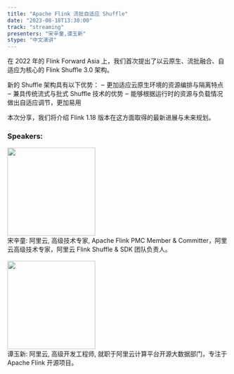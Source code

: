 ```yaml
---
title: "Apache Flink 流批自适应 Shuffle"
date: "2023-08-18T13:30:00" 
track: "streaming"
presenters: "宋辛童,谭玉新"
stype: "中文演讲"
---
```

在 2022 年的 Flink Forward Asia 上，我们首次提出了以云原生、流批融合、自适应为核心的 Flink Shuffle 3.0 架构。

新的 Shuffle 架构具有以下优势：
‒ 更加适应云原生环境的资源编排与隔离特点
‒ 兼具传统流式与批式 Shuffle 技术的优势
‒ 能够根据运行时的资源与负载情况做出自适应调节，更加易用

本次分享，我们将介绍 Flink 1.18 版本在这方面取得的最新进展与未来规划。
 ### Speakers: 
 <img src="https://img.bagevent.com/resource/20230615/1827243300.jpg" width="200" /><br>宋辛童: 阿里云, 高级技术专家, Apache Flink PMC Member & Committer，阿里云高级技术专家，阿里云 Flink Shuffle & SDK 团队负责人。
 <br><br><img src="https://img.bagevent.com/resource/20230615/1835116370.png" width="200" /><br>谭玉新: 阿里云, 高级开发工程师, 就职于阿里云计算平台开源大数据部门，专注于 Apache Flink 开源项目。
 <br><br>